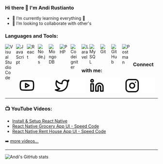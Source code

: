 ### Hi there 👋 I'm Andi Rustianto

<!-- - 🔭 I’m currently working at [Visionet][visionet] -->
- 🌱 I’m currently learning everything 🤣
- 👯 I’m looking to collaborate with other's

### Languages and Tools:

<img align="left" alt="Visual Studio Code" width="26px" src="https://cdn.jsdelivr.net/gh/devicons/devicon/icons/vscode/vscode-original.svg" style="padding-right:10px;" />
<img align="left" alt="JavaScript" width="26px" src="https://cdn.jsdelivr.net/gh/devicons/devicon/icons/javascript/javascript-original.svg" style="padding-right:10px;" />
<img align="left" alt="React" width="26px" src="https://cdn.jsdelivr.net/gh/devicons/devicon/icons/react/react-original.svg" style="padding-right:10px;" />
<img align="left" alt="Node.js" width="26px" src="https://cdn.jsdelivr.net/gh/devicons/devicon/icons/nodejs/nodejs-original.svg" style="padding-right:10px;" />
<img align="left" alt="MongoDB" width="26px" src="https://cdn.jsdelivr.net/gh/devicons/devicon/icons/mongodb/mongodb-original.svg" style="padding-right:10px;" />
<img align="left" alt="PHP" width="26px" src="https://www.freepnglogos.com/uploads/php-logo-png/php-logo-png-transparent-svg-vector-bie-supply-1.png" style="padding-right:10px;" />
<img align="left" alt="Codeigniter" width="26px" src="https://cdn.worldvectorlogo.com/logos/blackfire-inverted-1.svg" style="padding-right:10px;" />
<img align="left" alt="Laravel" width="26px" src="https://upload.wikimedia.org/wikipedia/commons/thumb/9/9a/Laravel.svg/1969px-Laravel.svg.png" />
<img align="left" alt="MySQL" width="26px" src="https://cdn.jsdelivr.net/gh/devicons/devicon/icons/mysql/mysql-original.svg" style="padding-right:10px;" />
<img align="left" alt="Git" width="26px" src="https://cdn.jsdelivr.net/gh/devicons/devicon/icons/git/git-original.svg" style="padding-right:10px;" />
<img align="left" alt="GitHub" width="26px" src="https://user-images.githubusercontent.com/3369400/139447912-e0f43f33-6d9f-45f8-be46-2df5bbc91289.png" style="padding-right:10px;" />
<img align="left" alt="Postman" width="26px" src="https://seeklogo.com/images/P/postman-logo-0087CA0D15-seeklogo.com.png" style="padding-right:10px;" />

<br/>
<br/>

### Connect with me:

<!-- [![website](./img/globe-light.svg)]() -->
<!-- [![website](./img/globe-dark.svg)]() -->

&nbsp;&nbsp;
[![website](./img/youtube-light.svg)](https://www.youtube.com/channel/UCQbmFtP73OmD-neuYFBXCfQ#gh-light-mode-only)
[![website](./img/youtube-dark.svg)](https://www.youtube.com/channel/UCQbmFtP73OmD-neuYFBXCfQ#gh-dark-mode-only)
&nbsp;&nbsp;
[![website](./img/twitter-light.svg)](https://twitter.com/anditorx#gh-light-mode-only)
[![website](./img/twitter-dark.svg)](https://twitter.com/anditorx#gh-dark-mode-only)
&nbsp;&nbsp;
[![website](./img/linkedin-light.svg)](https://www.linkedin.com/in/andirustianto/#gh-light-mode-only)
[![website](./img/linkedin-dark.svg)](https://www.linkedin.com/in/andirustianto/#gh-dark-mode-only)
&nbsp;&nbsp;
[![website](./img/instagram-light.svg)](https://www.instagram.com/andirustti/#gh-light-mode-only)
[![website](./img/instagram-dark.svg)](https://www.instagram.com/andirustti/#gh-dark-mode-only)

---

### 📺 YouTube Videos:

<!-- YOUTUBE:START -->

- [Install & Setup React Native](https://youtu.be/k2LnG2cB9mc)
- [React Native Grocery App UI - Speed Code](https://youtu.be/CzJ08f6WpGs)
- [React Native Rent House App UI - Speed Code](https://youtu.be/7HohCMiapNU)
<!-- YOUTUBE:END -->

➡️ [more videos...](https://www.youtube.com/channel/UCQbmFtP73OmD-neuYFBXCfQ)

---

![Andi's GitHub stats](https://github-readme-stats.vercel.app/api?username=anditorx&theme=github_dark&show_icons=true)

[visionet]: https://www.visionet.co.id/en/
[myyoutube]: https://www.youtube.com/channel/UCQbmFtP73OmD-neuYFBXCfQ

<!--
**anditorx/anditorx** is a ✨ _special_ ✨ repository because its `README.md` (this file) appears on your GitHub profile.

Here are some ideas to get you started:

- 🔭 I’m currently working on ...
- 🌱 I’m currently learning ...
- 👯 I’m looking to collaborate on ...
- 🤔 I’m looking for help with ...
- 💬 Ask me about ...
- 📫 How to reach me: ...
- 😄 Pronouns: ...
- ⚡ Fun fact: ...
-->
